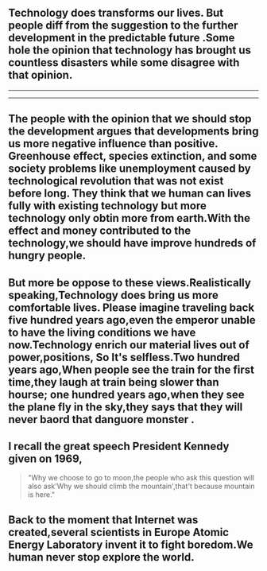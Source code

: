 ##    Technology does transforms our lives. But people diff from the suggestion to the further development in the predictable future .Some hole the opinion that technology has brought us countless disasters while some disagree with that opinion.


*****
*****


##      The people with the opinion that we should stop the development argues that developments bring us more negative influence than positive. Greenhouse effect, species extinction, and some society problems like unemployment caused by technological revolution that was not exist before long. They think that we human can lives fully with existing technology but more technology only obtin more from earth.With the effect and money contributed to the technology,we should have improve hundreds of hungry people.








##     But more be oppose to these views.Realistically speaking,Technology does bring us more comfortable lives. Please imagine traveling back five hundred years ago,even the emperor unable to have the living conditions we have now.Technology  enrich our material lives out of power,positions, So It's selfless.Two hundred years ago,When people see the train for the first time,they laugh at train being slower than hourse; one hundred years ago,when they see the plane fly in the sky,they says that they will never baord that danguore monster .

##    I recall the great speech President Kennedy given on 1969,
> "Why we choose to go to moon,the people who ask this question will also
> ask'Why we should climb the mountain',that't because mountain is here." 
##      Back to the moment that Internet was created,several scientists in Europe Atomic Energy Laboratory invent it to fight boredom.We human never stop explore the world.



